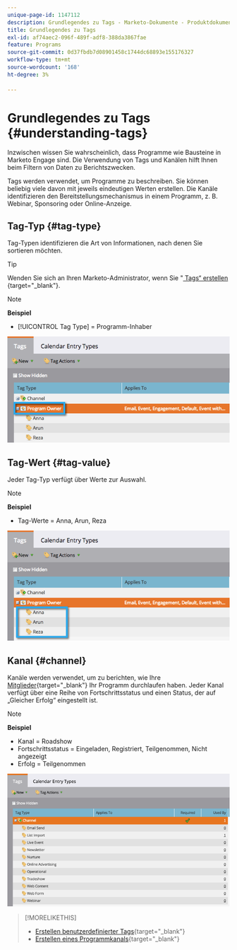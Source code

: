 ```yaml
---
unique-page-id: 1147112
description: Grundlegendes zu Tags - Marketo-Dokumente - Produktdokumentation
title: Grundlegendes zu Tags
exl-id: af74aec2-096f-489f-adf8-388da3867fae
feature: Programs
source-git-commit: 0d37fbdb7d08901458c1744dc68893e155176327
workflow-type: tm+mt
source-wordcount: '168'
ht-degree: 3%

---
```


# Grundlegendes zu Tags {#understanding-tags}

Inzwischen wissen Sie wahrscheinlich, dass Programme wie Bausteine in Marketo Engage sind. Die Verwendung von Tags und Kanälen hilft Ihnen beim Filtern von Daten zu Berichtszwecken.

Tags werden verwendet, um Programme zu beschreiben. Sie können beliebig viele davon mit jeweils eindeutigen Werten erstellen. Die Kanäle identifizieren den Bereitstellungsmechanismus in einem Programm, z. B. Webinar, Sponsoring oder Online-Anzeige.

## Tag-Typ {#tag-type}

Tag-Typen identifizieren die Art von Informationen, nach denen Sie sortieren möchten.

>[!TIP]
>
>Wenden Sie sich an Ihren Marketo-Administrator, wenn Sie &quot;[ Tags“ erstellen ](/help/marketo/product-docs/administration/tags/create-custom-tags.md){target="_blank"}.

>[!NOTE]
>
>**Beispiel**
>
>* [!UICONTROL Tag Type] = Programm-Inhaber

![](assets/image2014-9-17-15-3a12-3a46.png)

## Tag-Wert {#tag-value}

Jeder Tag-Typ verfügt über Werte zur Auswahl.

>[!NOTE]
>
>**Beispiel**
>
>* Tag-Werte = Anna, Arun, Reza

![](assets/image2014-9-17-15-3a16-3a8.png)

## Kanal {#channel}

Kanäle werden verwendet, um zu berichten, wie Ihre [Mitglieder](/help/marketo/product-docs/core-marketo-concepts/programs/creating-programs/understanding-program-membership.md){target="_blank"} Ihr Programm durchlaufen haben. Jeder Kanal verfügt über eine Reihe von Fortschrittsstatus und einen Status, der auf „Gleicher Erfolg“ eingestellt ist.

>[!NOTE]
>
>**Beispiel**
>
>* Kanal = Roadshow
>* Fortschrittsstatus = Eingeladen, Registriert, Teilgenommen, Nicht angezeigt
>* Erfolg = Teilgenommen

![](assets/image2015-2-5-16-3a57-3a59.png)

>[!MORELIKETHIS]
>
>* [Erstellen benutzerdefinierter Tags](/help/marketo/product-docs/administration/tags/create-custom-tags.md){target="_blank"}
>* [Erstellen eines Programmkanals](/help/marketo/product-docs/administration/tags/create-a-program-channel.md){target="_blank"}
